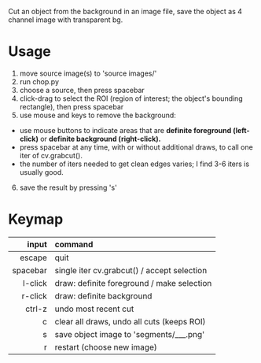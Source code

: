 Cut an object from the background in an image file, save the object as 4 channel image with transparent bg.

# Usage
1. move source image(s) to 'source images/'
2. run chop.py 
3. choose a source, then press spacebar
4. click-drag to select the ROI (region of interest; the object's bounding rectangle), then press spacebar
5. use mouse and keys to remove the background:
- use mouse buttons to indicate areas that are **definite foreground (left-click)** or **definite background (right-click).**
- press spacebar at any time, with or without additional draws, to call one iter of cv.grabcut().
- the number of iters needed to get clean edges varies; I find 3-6 iters is usually good.
6. save the result by pressing 's'

# Keymap
|**input**|**command**|
|--------:|:----------|
|escape   |quit |
|spacebar |single iter cv.grabcut() / accept selection |
|l-click  |draw: definite foreground / make selection |
|r-click  |draw: definite background |
|ctrl-z   |undo most recent cut |
|c        |clear all draws, undo all cuts (keeps ROI) |
|s        |save object image to 'segments/___.png' |
|r        |restart (choose new image) |